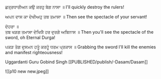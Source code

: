 ਛਤ੍ਰਧਾਰੀਅਨ ਕਉ ਕਰਹੁ ਬੇਗ ਨਾਸਾ ॥ 
I'll quickly destroy the rulers! 

ਅਪਨ ਦਾਸ ਕਾ ਦੇਖੀਅਹੁ ਤਬ ਤਮਾਸਾ ॥ 
Then see the spectacle of your servant!

ਦੋਹਰਾ ॥  
ਤਬ ਖੜਗ ਤਮਾਸਾ ਦੇਖਿਯੈ ਹਰ ਦੁਰਗੇ ਅਬਿਨਾਸ ॥
Then you'll see the spectacle of the sword, oh Eternal Durga!

ਪਕੜ ਤੇਗ ਦੁਸਮਨ ਹਤੂੰ ਕਰਹੂੰ ਧਰਮ ਪ੍ਰਕਾਸ ॥ 
Grabbing the sword I'll kill the enemies and manifest righteousness! 

Uggardanti
Guru Gobind Singh 
[[PUBLISHED/publish/-Dasam/Dasam]]

![[p10 new new.jpeg]]